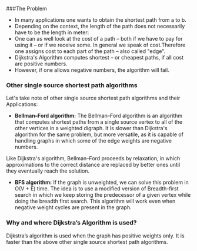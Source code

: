 ###The Problem

- In many applications one wants to obtain the shortest path from a to b.
- Depending on the context, the length of the path does not necessarily have to be the length in meter:
- One can as well look at the cost of a path – both if we have to pay for using it – or if we receive some. In general we speak of cost.Therefore one assigns cost to each part of the path – also called "edge".
- Dijkstra's Algorithm computes shortest – or cheapest paths, if all cost are positive numbers.
- However, if one allows negative numbers, the algorithm will fail.

### Other single source shortest path algorithms

Let's take note of other single source shortest path algorithms and their Applications:

   - **Bellman–Ford algorithm:** The Bellman–Ford algorithm is an algorithm that computes shortest paths from a single source vertex to all of the other vertices in a weighted digraph. It is slower than Dijkstra's algorithm for the same problem, but more versatile, as it is capable of handling graphs in which some of the edge weights are negative numbers.
    
Like Dijkstra's algorithm, Bellman–Ford proceeds by relaxation, in which approximations to the correct distance are replaced by better ones until they eventually reach the solution.
   - **BFS algorithm:** If the graph is unweighted, we can solve this problem in O(V + E) time. The idea is to use a modified version of Breadth-first search in which we keep storing the predecessor of a given vertex while doing the breadth first search. This algorithm will work even when negative weight cycles are present in the graph.

 

### Why and where Dijkstra’s Algorithm is used?

Dijkstra’s algorithm is used when the graph has positive weights only. It is faster than the above other single source shortest path algorithms.

